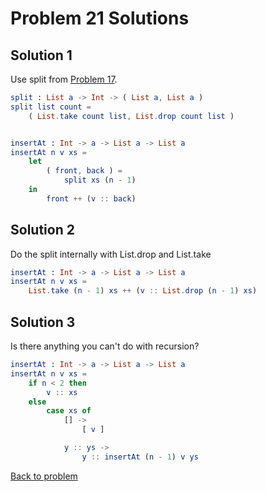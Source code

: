 # Problem 21 Solutions
## Solution 1
Use split from [Problem 17](s17.md).

```elm
split : List a -> Int -> ( List a, List a )
split list count =
    ( List.take count list, List.drop count list )


insertAt : Int -> a -> List a -> List a
insertAt n v xs =
    let
        ( front, back ) =
            split xs (n - 1)
    in
        front ++ (v :: back)
```      
      
## Solution 2
Do the split internally with List.drop and List.take
```elm
insertAt : Int -> a -> List a -> List a
insertAt n v xs =
    List.take (n - 1) xs ++ (v :: List.drop (n - 1) xs)
```

## Solution 3
Is there anything you can't do with recursion?

```elm
insertAt : Int -> a -> List a -> List a
insertAt n v xs =
    if n < 2 then
        v :: xs
    else
        case xs of
            [] ->
                [ v ]

            y :: ys ->
                y :: insertAt (n - 1) v ys
```        
[Back to problem](../p/p21.md)
